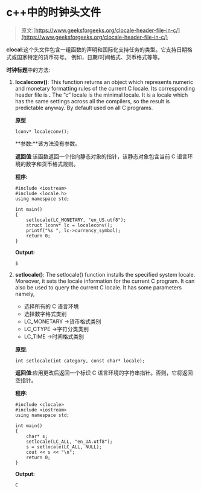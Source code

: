 # c++中的时钟头文件

> 原文:[https://www.geeksforgeeks.org/clocale-header-file-in-c/](https://www.geeksforgeeks.org/clocale-header-file-in-c/)

**clocal**:这个头文件包含一组函数的声明和国际化支持任务的类型。它支持日期格式或国家特定的货币符号。
例如，日期/时间格式、货币格式等等。

**时钟标题**中的方法:

1.  **localeconv()**: This function returns an object which represents numeric and monetary formatting rules of the current C locale. Its corresponding header file is **.** The “c” locale is the minimal locale. It is a locale which has the same settings across all the compilers, so the result is predictable anyway. By default used on all C programs.

    **原型**

    ```
    lconv* localeconv();

    ```

    **参数:**该方法没有参数。

    **返回值**:该函数返回一个指向静态对象的指针，该静态对象包含当前 C 语言环境的数字和货币格式规则。

    **程序:**

    ```
    #include <iostream>
    #include <locale.h>
    using namespace std;

    int main()
    {
        setlocale(LC_MONETARY, "en_US.utf8");
        struct lconv* lc = localeconv();
        printf("%s ", lc->currency_symbol);
        return 0;
    }
    ```

    **Output:**

    ```
    $

    ```

2.  **setlocale()**: The setlocale() function installs the specified system locale. Moreover, it sets the locale information for the current C program. It can also be used to query the current C locale. It has some parameters namely,
    *   选择所有的 C 语言环境
    *   选择数字格式类别
    *   LC_MONETARY ->货币格式类别
    *   LC_CTYPE ->字符分类类别
    *   LC_TIME ->时间格式类别

    **原型**:

    ```
    int setlocale(int category, const char* locale);

    ```

    **返回值**:应用更改后返回一个标识 C 语言环境的字符串指针。否则，它将返回空指针。

    **程序:**

    ```
    #include <clocale>
    #include <iostream>
    using namespace std;

    int main()
    {
        char* s;
        setlocale(LC_ALL, "en_UA.utf8");
        s = setlocale(LC_ALL, NULL);
        cout << s << "\n";
        return 0;
    }
    ```

    **Output:**

    ```
    C

    ```